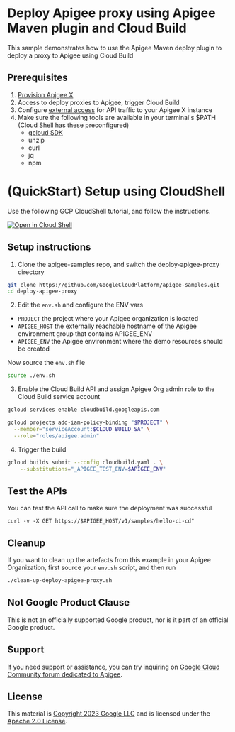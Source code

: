 # Deploy Apigee proxy using Apigee Maven plugin and Cloud Build

This sample demonstrates how to use the Apigee Maven deploy plugin to deploy a proxy to Apigee using Cloud Build

## Prerequisites
1. [Provision Apigee X](https://cloud.google.com/apigee/docs/api-platform/get-started/provisioning-intro)
2. Access to deploy proxies to Apigee, trigger Cloud Build
3. Configure [external access](https://cloud.google.com/apigee/docs/api-platform/get-started/configure-routing#external-access) for API traffic to your Apigee X instance
4. Make sure the following tools are available in your terminal's $PATH (Cloud Shell has these preconfigured)
    * [gcloud SDK](https://cloud.google.com/sdk/docs/install)
    * unzip
    * curl
    * jq
    * npm

# (QuickStart) Setup using CloudShell

Use the following GCP CloudShell tutorial, and follow the instructions.

[![Open in Cloud Shell](https://gstatic.com/cloudssh/images/open-btn.png)](https://ssh.cloud.google.com/cloudshell/open?cloudshell_git_repo=https://github.com/GoogleCloudPlatform/apigee-samples&cloudshell_git_branch=main&cloudshell_workspace=.&cloudshell_tutorial=deploy-apigee-proxy/docs/cloudshell-tutorial-maven.md)

## Setup instructions

1. Clone the apigee-samples repo, and switch the deploy-apigee-proxy directory


```bash
git clone https://github.com/GoogleCloudPlatform/apigee-samples.git
cd deploy-apigee-proxy
```

2. Edit the `env.sh` and configure the ENV vars

* `PROJECT` the project where your Apigee organization is located
* `APIGEE_HOST` the externally reachable hostname of the Apigee environment group that contains APIGEE_ENV
* `APIGEE_ENV` the Apigee environment where the demo resources should be created

Now source the `env.sh` file

```bash
source ./env.sh
```

3. Enable the Cloud Build API and assign Apigee Org admin role to the Cloud Build service account

```bash
gcloud services enable cloudbuild.googleapis.com

gcloud projects add-iam-policy-binding "$PROJECT" \
  --member="serviceAccount:$CLOUD_BUILD_SA" \
  --role="roles/apigee.admin"
```

4. Trigger the build

```bash
gcloud builds submit --config cloudbuild.yaml . \
    --substitutions="_APIGEE_TEST_ENV=$APIGEE_ENV"
```

## Test the APIs

You can test the API call to make sure the deployment was successful

```
curl -v -X GET https://$APIGEE_HOST/v1/samples/hello-ci-cd"
```

## Cleanup

If you want to clean up the artefacts from this example in your Apigee Organization, first source your `env.sh` script, and then run

```bash
./clean-up-deploy-apigee-proxy.sh
```

## Not Google Product Clause

This is not an officially supported Google product, nor is it part of an
official Google product.

## Support

If you need support or assistance, you can try inquiring on [Google Cloud Community
forum dedicated to Apigee](https://www.googlecloudcommunity.com/gc/Apigee/bd-p/cloud-apigee).

## License

This material is [Copyright 2023 Google LLC](./NOTICE)
and is licensed under the [Apache 2.0 License](LICENSE).
